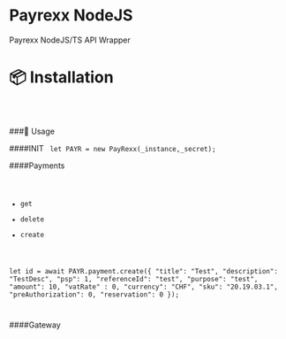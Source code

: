 # Payrexx NodeJS
Payrexx NodeJS/TS API Wrapper


# 📦 Installation
<code>

</code>

###🔨 Usage

####INIT
<code>
let PAYR = new PayRexx(_instance,_secret);
</code>

####Payments
<code>
- get
- delete
- create

let id = await PAYR.payment.create({
       "title":       "Test",
       "description": "TestDesc",
       "psp":              1,
       "referenceId": "test",
       "purpose":     "test",
       "amount":          10,
       "vatRate" :         0,
       "currency":     "CHF",
       "sku":    "20.19.03.1",
       "preAuthorization": 0,
       "reservation":      0
       });
       
</code>

####Gateway
